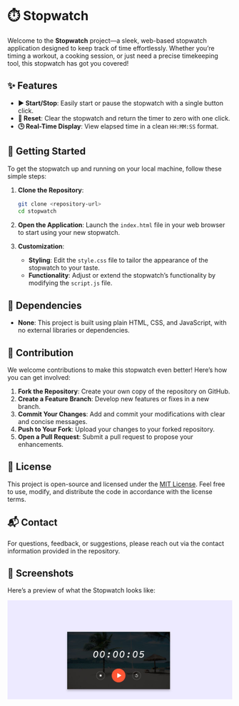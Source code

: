 # ⏱️ Stopwatch

Welcome to the **Stopwatch** project—a sleek, web-based stopwatch application designed to keep track of time effortlessly. Whether you’re timing a workout, a cooking session, or just need a precise timekeeping tool, this stopwatch has got you covered!

## ✨ Features

- **▶️ Start/Stop**: Easily start or pause the stopwatch with a single button click.
- **🔄 Reset**: Clear the stopwatch and return the timer to zero with one click.
- **🕒 Real-Time Display**: View elapsed time in a clean `HH:MM:SS` format.

## 🚀 Getting Started

To get the stopwatch up and running on your local machine, follow these simple steps:

1. **Clone the Repository**:

   ```bash
   git clone <repository-url>
   cd stopwatch
   ```

2. **Open the Application**:
   Launch the `index.html` file in your web browser to start using your new stopwatch.

3. **Customization**:
   - **Styling**: Edit the `style.css` file to tailor the appearance of the stopwatch to your taste.
   - **Functionality**: Adjust or extend the stopwatch’s functionality by modifying the `script.js` file.

## 🔧 Dependencies

- **None**: This project is built using plain HTML, CSS, and JavaScript, with no external libraries or dependencies.

## 🤝 Contribution

We welcome contributions to make this stopwatch even better! Here’s how you can get involved:

1. **Fork the Repository**: Create your own copy of the repository on GitHub.
2. **Create a Feature Branch**: Develop new features or fixes in a new branch.
3. **Commit Your Changes**: Add and commit your modifications with clear and concise messages.
4. **Push to Your Fork**: Upload your changes to your forked repository.
5. **Open a Pull Request**: Submit a pull request to propose your enhancements.

## 📜 License

This project is open-source and licensed under the [MIT License](LICENSE). Feel free to use, modify, and distribute the code in accordance with the license terms.

## 📬 Contact

For questions, feedback, or suggestions, please reach out via the contact information provided in the repository.

## 📸 Screenshots

Here’s a preview of what the Stopwatch looks like:

![Stopwatch Interface](https://github.com/shamshubham/Stopwatch/blob/master/screenShots/Capture.JPG)
